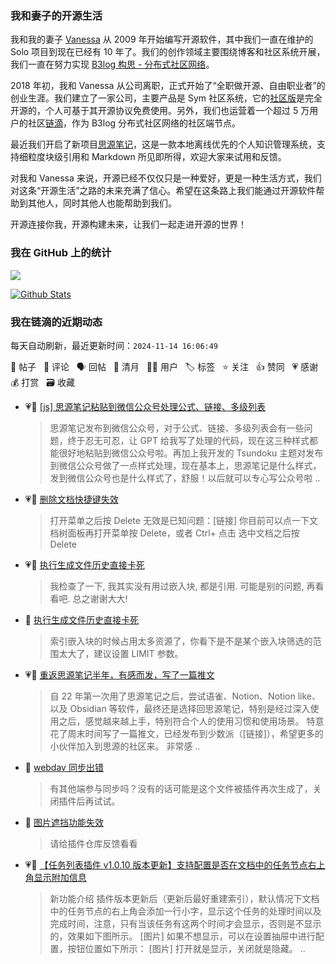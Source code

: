 ### 我和妻子的开源生活

我和我的妻子 [Vanessa](https://github.com/Vanessa219) 从 2009 年开始编写开源软件，其中我们一直在维护的 Solo 项目到现在已经有 10 年了。我们的创作领域主要围绕博客和社区系统开展，我们一直在努力实现 [B3log 构思 - 分布式社区网络](https://ld246.com/article/1546941897596)。

2018 年初，我和 Vanessa 从公司离职，正式开始了“全职做开源、自由职业者”的创业生涯。我们建立了一家公司，主要产品是 Sym 社区系统，它的[社区版](https://github.com/88250/symphony)是完全开源的，个人可基于其开源协议免费使用。另外，我们也运营着一个超过 5 万用户的社区[链滴](https://ld246.com)，作为 B3log 分布式社区网络的社区端节点。

最近我们开启了新项目[思源笔记](https://github.com/siyuan-note/siyuan)，这是一款本地离线优先的个人知识管理系统，支持细粒度块级引用和 Markdown 所见即所得，欢迎大家来试用和反馈。

对我和 Vanessa 来说，开源已经不仅仅只是一种爱好，更是一种生活方式，我们对这条“开源生活”之路的未来充满了信心。希望在这条路上我们能通过开源软件帮助到其他人，同时其他人也能帮助到我们。

开源连接你我，开源构建未来，让我们一起走进开源的世界！

### 我在 GitHub 上的统计

<a title="Hits" target="_blank" href="https://github.com/88250/88250"><img src="https://hits.b3log.org/88250/88250.svg"></a>

[![Github Stats](https://github-readme-stats.vercel.app/api?username=88250&theme=tokyonight&show_icons=true)](https://github.com/88250)

<!--events start -->

### 我在链滴的近期动态

每天自动刷新，最近更新时间：`2024-11-14 16:06:49`

📝 帖子 &nbsp; 💬 评论 &nbsp; 🗣 回帖 &nbsp; 🌙 清月 &nbsp; 👨‍💻 用户 &nbsp; 🏷️ 标签 &nbsp; ⭐️ 关注 &nbsp; 👍 赞同 &nbsp; 💗 感谢 &nbsp; 💰 打赏 &nbsp; 🗃 收藏

* 💗📝 [[js] 思源笔记粘贴到微信公众号处理公式、链接、多级列表](https://ld246.com/article/1731553411638)

  > 思源笔记发布到微信公众号，对于公式、链接、多级列表会有一些问题，终于忍无可忍，让 GPT 给我写了处理的代码，现在这三种样式都能很好地粘贴到微信公众号啦。再加上我开发的 Tsundoku 主题对发布到微信公众号做了一点样式处理，现在基本上，思源笔记是什么样式，发到微信公众号也是什么样式了，舒服！以后就可以专心写公众号啦 ..
* 💗💬 [删除文档快捷键失效](https://ld246.com/article/1731518258351/comment/1731519762138#comments)

  > 打开菜单之后按 Delete 无效是已知问题：[链接] 你目前可以点一下文档树面板再打开菜单按 Delete，或者 Ctrl+ 点击 选中文档之后按 Delete
* 💗💬 [执行生成文件历史直接卡死](https://ld246.com/article/1706755802025/comment/1731497935450#comments)

  > 我检查了一下, 我其实没有用过嵌入块, 都是引用. 可能是别的问题, 再看看吧. 总之谢谢大大!
* 💬 [执行生成文件历史直接卡死](https://ld246.com/article/1706755802025/comment/1731486305331#comments)

  > 索引嵌入块的时候占用太多资源了，你看下是不是某个嵌入块筛选的范围太大了，建议设置 LIMIT 参数。
* 💗📝 [重返思源笔记半年，有感而发，写了一篇推文](https://ld246.com/article/1731467784271)

  > 自 22 年第一次用了思源笔记之后，尝试语雀、Notion、Notion like、以及 Obsidian 等软件，最终还是选择回思源笔记，特别是经过深入使用之后，感觉越来越上手，特别符合个人的使用习惯和使用场景。 特意花了周末时间写了一篇推文，已经发布到少数派（[链接]），希望更多的小伙伴加入到思源的社区来。 非常感 ..
* 💬 [webdav 同步出错](https://ld246.com/article/1731389765161/comment/1731403538780#comments)

  > 有其他端参与同步吗？没有的话可能是这个文件被插件再次生成了，关闭插件后再试试。
* 💬 [图片遮挡功能失效](https://ld246.com/article/1731209225015/comment/1731400499942#comments)

  > 请给插件仓库反馈看看
* 💗📝 [【任务列表插件 v1.0.10 版本更新】支持配置是否在文档中的任务节点右上角显示附加信息](https://ld246.com/article/1731389102671)

  > 新功能介绍 插件版本更新后（更新后最好重建索引），默认情况下文档中的任务节点的右上角会添加一行小字，显示这个任务的处理时间以及完成时间，注意，只有当该任务有这两个时间才会显示，否则是不显示的，效果如下图所示。 [图片] 如果不想显示，可以在设置抽屉中进行配置，按钮位置如下所示： [图片] 打开就是显示，关闭就是隐藏。  ..


<!--events end -->
